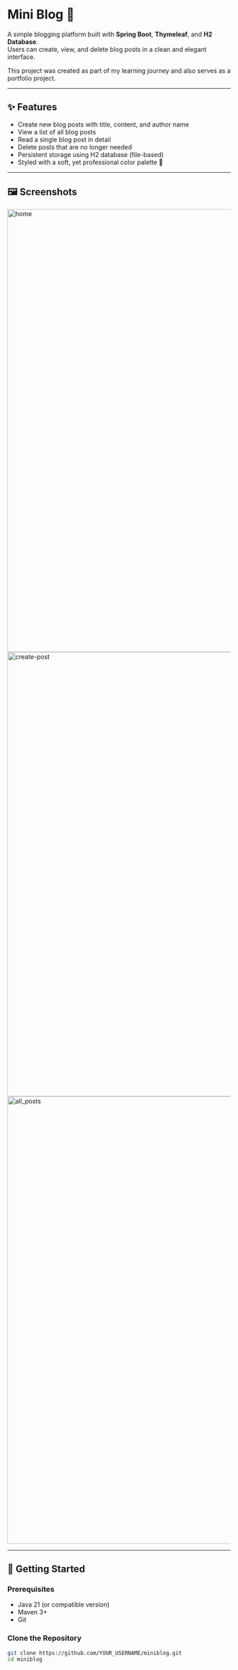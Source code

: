 # Mini Blog 📝

A simple blogging platform built with **Spring Boot**, **Thymeleaf**, and **H2 Database**.  
Users can create, view, and delete blog posts in a clean and elegant interface.  

This project was created as part of my learning journey and also serves as a portfolio project.

---

## ✨ Features
- Create new blog posts with title, content, and author name  
- View a list of all blog posts  
- Read a single blog post in detail  
- Delete posts that are no longer needed  
- Persistent storage using H2 database (file-based)  
- Styled with a soft, yet professional color palette 🎀

---

## 🖼️ Screenshots
<img width="1920" height="997" alt="home" src="https://github.com/user-attachments/assets/912d3a6f-aba9-4314-8c90-365eed2de2ff" />
<img width="1920" height="1000" alt="create-post" src="https://github.com/user-attachments/assets/6d8fc84b-6087-443e-ba1d-33820b749da0" />
<img width="1920" height="1007" alt="all_posts" src="https://github.com/user-attachments/assets/11adebad-1626-4994-ac2b-f8d1eed898df" />

---

## 🚀 Getting Started

### Prerequisites
- Java 21 (or compatible version)
- Maven 3+
- Git

### Clone the Repository
```bash
git clone https://github.com/YOUR_USERNAME/miniblog.git
cd miniblog
